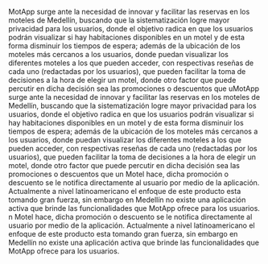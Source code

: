 MotApp surge ante la necesidad de innovar y facilitar las reservas en los moteles de Medellín, buscando que la sistematización logre mayor privacidad para los usuarios, donde el objetivo radica en que los usuarios podrán visualizar si hay habitaciones disponibles en un motel y de esta forma disminuir los tiempos de espera; además de la ubicación de los moteles más cercanos a los usuarios, donde puedan visualizar los diferentes moteles a los que pueden acceder, con respectivas reseñas de cada uno (redactadas por los usuarios), que pueden facilitar la toma de decisiones a la hora de elegir un motel, donde otro factor que puede percutir en dicha decisión sea las promociones o descuentos que uMotApp surge ante la necesidad de innovar y facilitar las reservas en los moteles de Medellín, buscando que la sistematización logre mayor privacidad para los usuarios, donde el objetivo radica en que los usuarios podrán visualizar si hay habitaciones disponibles en un motel y de esta forma disminuir los tiempos de espera; además de la ubicación de los moteles más cercanos a los usuarios, donde puedan visualizar los diferentes moteles a los que pueden acceder, con respectivas reseñas de cada uno (redactadas por los usuarios), que pueden facilitar la toma de decisiones a la hora de elegir un motel, donde otro factor que puede percutir en dicha decisión sea las promociones o descuentos que un Motel hace, dicha promoción o descuento se le notifica directamente al usuario por medio de la aplicación. Actualmente a nivel latinoamericano el enfoque de este producto esta tomando gran fuerza, sin embargo en Medellín no existe una aplicación activa que brinde las funcionalidades que MotApp ofrece para los usuarios.
n Motel hace, dicha promoción o descuento se le notifica directamente al usuario por medio de la aplicación. Actualmente a nivel latinoamericano el enfoque de este producto esta tomando gran fuerza, sin embargo en Medellín no existe una aplicación activa que brinde las funcionalidades que MotApp ofrece para los usuarios.

